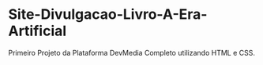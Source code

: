 # Site-Divulgacao-Livro-A-Era-Artificial
Primeiro Projeto da Plataforma DevMedia Completo utilizando HTML e CSS. 

